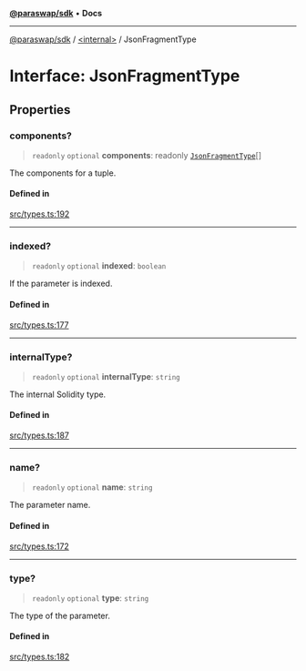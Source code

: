[**@paraswap/sdk**](../../README.md) • **Docs**

***

[@paraswap/sdk](../../globals.md) / [\<internal\>](../README.md) / JsonFragmentType

# Interface: JsonFragmentType

## Properties

### components?

> `readonly` `optional` **components**: readonly [`JsonFragmentType`](JsonFragmentType.md)[]

The components for a tuple.

#### Defined in

[src/types.ts:192](https://github.com/paraswap/paraswap-sdk/blob/master/src/types.ts#L192)

***

### indexed?

> `readonly` `optional` **indexed**: `boolean`

If the parameter is indexed.

#### Defined in

[src/types.ts:177](https://github.com/paraswap/paraswap-sdk/blob/master/src/types.ts#L177)

***

### internalType?

> `readonly` `optional` **internalType**: `string`

The internal Solidity type.

#### Defined in

[src/types.ts:187](https://github.com/paraswap/paraswap-sdk/blob/master/src/types.ts#L187)

***

### name?

> `readonly` `optional` **name**: `string`

The parameter name.

#### Defined in

[src/types.ts:172](https://github.com/paraswap/paraswap-sdk/blob/master/src/types.ts#L172)

***

### type?

> `readonly` `optional` **type**: `string`

The type of the parameter.

#### Defined in

[src/types.ts:182](https://github.com/paraswap/paraswap-sdk/blob/master/src/types.ts#L182)
